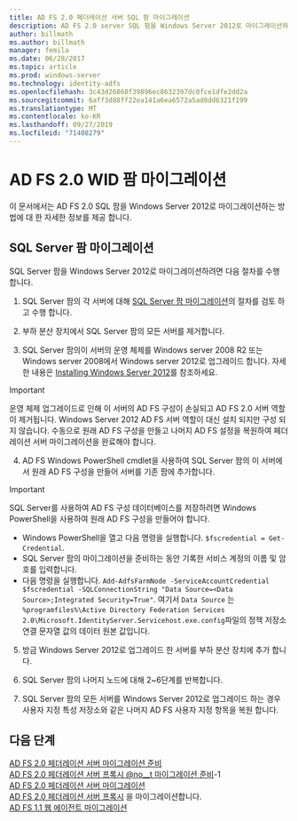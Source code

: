 ```yaml
---
title: AD FS 2.0 페더레이션 서버 SQL 팜 마이그레이션
description: AD FS 2.0 server SQL 팜을 Windows Server 2012로 마이그레이션하는 방법에 대 한 정보를 제공 합니다.
author: billmath
ms.author: billmath
manager: femila
ms.date: 06/28/2017
ms.topic: article
ms.prod: windows-server
ms.technology: identity-adfs
ms.openlocfilehash: 3c43d26868f39896ec8632397dc0fce1dfe2dd2a
ms.sourcegitcommit: 6aff3d88ff22ea141a6ea6572a5ad8dd6321f199
ms.translationtype: MT
ms.contentlocale: ko-KR
ms.lasthandoff: 09/27/2019
ms.locfileid: "71408279"
---
```

# <a name="migrate-an-ad-fs-20-wid-farm"></a>AD FS 2.0 WID 팜 마이그레이션  
이 문서에서는 AD FS 2.0 SQL 팜을 Windows Server 2012로 마이그레이션하는 방법에 대 한 자세한 정보를 제공 합니다.


## <a name="migrate-a-sql-server-farm"></a>SQL Server 팜 마이그레이션  
 SQL Server 팜을 Windows Server 2012로 마이그레이션하려면 다음 절차를 수행 합니다.  
  
1.  SQL Server 팜의 각 서버에 대해 [SQL Server 팜 마이그레이션](prepare-to-migrate-a-sql-server-farm.md)의 절차를 검토 하 고 수행 합니다.  
  
2.  부하 분산 장치에서 SQL Server 팜의 모든 서버를 제거합니다.  
  
3.  SQL Server 팜의이 서버의 운영 체제를 Windows server 2008 R2 또는 Windows server 2008에서 Windows server 2012로 업그레이드 합니다. 자세한 내용은 [Installing Windows Server 2012](https://technet.microsoft.com/library/jj134246.aspx)를 참조하세요.  
  
> [!IMPORTANT]
>  운영 체제 업그레이드로 인해 이 서버의 AD FS 구성이 손실되고 AD FS 2.0 서버 역할이 제거됩니다. Windows Server 2012 AD FS 서버 역할이 대신 설치 되지만 구성 되지 않습니다. 수동으로 원래 AD FS 구성을 만들고 나머지 AD FS 설정을 복원하여 페더레이션 서버 마이그레이션을 완료해야 합니다.  
  
4. AD FS Windows PowerShell cmdlet을 사용하여 SQL Server 팜의 이 서버에서 원래 AD FS 구성을 만들어 서버를 기존 팜에 추가합니다.  
  
> [!IMPORTANT]
>  SQL Server를 사용하여 AD FS 구성 데이터베이스를 저장하려면 Windows PowerShell을 사용하여 원래 AD FS 구성을 만들어야 합니다.  

  - Windows PowerShell을 열고 다음 명령을 실행합니다. `$fscredential = Get-Credential`.  
  - SQL Server 팜의 마이그레이션을 준비하는 동안 기록한 서비스 계정의 이름 및 암호를 입력합니다.  
  - 다음 명령을 실행합니다. `Add-AdfsFarmNode -ServiceAccountCredential $fscredential -SQLConnectionString "Data Source=<Data Source>;Integrated Security=True"`. 여기서 `Data Source` 는 `%programfiles%\Active Directory Federation Services 2.0\Microsoft.IdentityServer.Servicehost.exe.config`파일의 정책 저장소 연결 문자열 값의 데이터 원본 값입니다.  
  
5. 방금 Windows Server 2012로 업그레이드 한 서버를 부하 분산 장치에 추가 합니다.  
  
6. SQL Server 팜의 나머지 노드에 대해 2~6단계를 반복합니다.  
  
7. SQL Server 팜의 모든 서버를 Windows Server 2012로 업그레이드 하는 경우 사용자 지정 특성 저장소와 같은 나머지 AD FS 사용자 지정 항목을 복원 합니다.  

## <a name="next-steps"></a>다음 단계
 [AD FS 2.0 페더레이션 서버 마이그레이션 준비](prepare-to-migrate-ad-fs-fed-server.md)   
 [AD FS 2.0 페더레이션 서버 프록시 @no__t 마이그레이션 준비](prepare-to-migrate-ad-fs-fed-proxy.md)-1  
 [AD FS 2.0 페더레이션 서버 마이그레이션](migrate-the-ad-fs-fed-server.md)   
 [AD FS 2.0 페더레이션 서버 프록시](migrate-the-ad-fs-2-fed-server-proxy.md) 을 마이그레이션합니다.  
 [AD FS 1.1 웹 에이전트 마이그레이션](migrate-the-ad-fs-web-agent.md)



